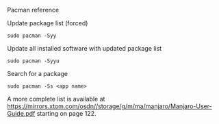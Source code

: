 Pacman reference 

Update package list (forced)

```
sudo pacman -Syy
```

Update all installed software with updated package list

```
sudo pacman -Syyu
```

Search for a package

```
sudo pacman -Ss <app name>
```

A more complete list is available at https://mirrors.xtom.com/osdn//storage/g/m/ma/manjaro/Manjaro-User-Guide.pdf starting on page 122.

